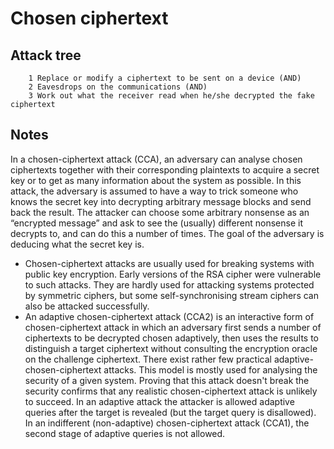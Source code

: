 # Chosen ciphertext

## Attack tree

```text
    1 Replace or modify a ciphertext to be sent on a device (AND)
    2 Eavesdrops on the communications (AND)
    3 Work out what the receiver read when he/she decrypted the fake ciphertext
```

## Notes

In a chosen-ciphertext attack (CCA), an adversary can analyse chosen ciphertexts together with their corresponding plaintexts to acquire a secret key or to get as many information about the system as possible. In this attack, the adversary is assumed to have a way to trick someone who knows the secret key into decrypting arbitrary message blocks and send back the result. The attacker can choose some arbitrary nonsense as an “encrypted message” and ask to see the (usually) different nonsense it decrypts to, and can do this a number of times. The goal of the adversary is deducing what the secret key is.

* Chosen-ciphertext attacks are usually used for breaking systems with public key encryption. Early versions of the RSA cipher were vulnerable to such attacks. They are hardly used for attacking systems protected by symmetric ciphers, but some self-synchronising stream ciphers can also be attacked successfully.
* An adaptive chosen-ciphertext attack (CCA2) is an interactive form of chosen-ciphertext attack in which an adversary first sends a number of ciphertexts to be decrypted chosen adaptively, then uses the results to distinguish a target ciphertext without consulting the encryption oracle on the challenge ciphertext. There exist rather few practical adaptive-chosen-ciphertext attacks. This model is mostly used for analysing the security of a given system. Proving that this attack doesn't break the security confirms that any realistic chosen-ciphertext attack is unlikely to succeed. In an adaptive attack the attacker is allowed adaptive queries after the target is revealed (but the target query is disallowed). In an indifferent (non-adaptive) chosen-ciphertext attack (CCA1), the second stage of adaptive queries is not allowed. 



